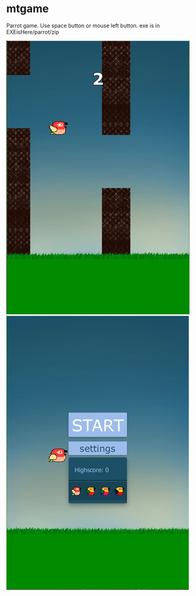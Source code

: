 # mtgame
Parrot game. Use space button or mouse left button.
exe is in EXEisHere/parrot/zip

![alt text](screenshots/screen.jpg "screenshot 1")
![alt text](screenshots/screen2.jpg "screenshot 2")
